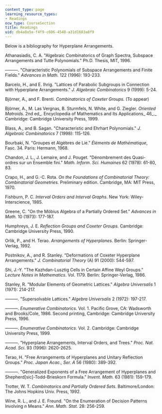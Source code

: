 ```yaml
---
content_type: page
learning_resource_types:
- Readings
ocw_type: CourseSection
title: Readings
uid: db4a8a5a-f4f9-c606-4548-a31d1683a8f9
---
```


Below is a bibliography for Hyperplane Arrangements.

Athanasiadis, C. A. "Algebraic Combinatorics of Graph Spectra, Subspace Arrangements and Tutte Polynomials." Ph.D. Thesis, MIT, 1996.

———. "Characteristic Polynomials of Subspace Arrangements and Finite Fields." _Advances in Math._ 122 (1996): 193-233.

Barcelo, H., and E. Ihrig. "Lattices of Parabolic Subgroups in Connection with Hyperplane Arrangements." _J. Algebraic Combinatorics_ 9 (1999): 5-24.

Björner, A., and F. Brenti. _Combinatorics of Coxeter Groups._ (To appear)

Björner, A., M. Las Vergnas, B. Sturmfels, N. White, and G. Ziegler. _Oriented Matroids._ 2nd ed_. Encyclopedia of Mathematics and Its Applications_ 46_._ Cambridge: Cambridge University Press, 1999.

Blass, A., and B. Sagan. "Characteristic and Ehrhart Polynomials." _J. Algebraic Combinatorics_ 7 (1998): 115-126.

Bourbaki, N. "Groupes et Algèbres de Lie." _Éléments de Mathématique_, Fasc. 34. Paris: Hermann, 1968.

Chandon, J. L., J. Lemaire, and J. Pouget. "Dénombrement des Quasi-ordres sur un Ensemble fini." _Math. Inform. Sci. Humaines_ 62 (1978): 61-80, 83.

Crapo, H., and G.-C. Rota. _On the Foundations of Combinatorial Theory: Combinatorial Geometries._ Preliminary edition. Cambridge, MA: MIT Press, 1970.

Fishburn, P. C. _Interval Orders and Interval Graphs_. New York: Wiley-Interscience, 1985.

Greene, C. "On the Möbius Algebra of a Partially Ordered Set." _Advances in Math._ 10 (1973): 177-187.

Humphreys, J. E. _Reflection Groups and Coxeter Groups._ Cambridge: Cambridge University Press, 1990.

Orlik, P., and H. Terao. _Arrangements of Hyperplanes_. Berlin: Springer-Verlag, 1992.

Postnikov, A., and R. Stanley. "Deformations of Coxeter Hyperplane Arrangements." _J. Combinatorial Theory_ (A) 91 (2000): 544-597.

Shi, J.-Y. "The Kazhdan-Lusztig Cells in Certain Affine Weyl Groups." _Lecture Notes in Mathematics_. Vol. 1179. Berlin: Springer-Verlag, 1986.

Stanley, R. "Modular Elements of Geometric Lattices." _Algebra Universalis_ 1 (1971): 214-217.

———. "Supersolvable Lattices." _Algebra Universalis_ 2 (1972): 197-217.

———. _Enumerative Combinatorics_. Vol. 1. Pacific Grove, CA: Wadsworth and Brooks/Cole, 1986. Second printing, Cambridge: Cambridge University Press, 1996.

———. _Enumerative Combinatorics_. Vol. 2. Cambridge: Cambridge University Press, 1999.

———. "Hyperplane Arrangements, Interval Orders, and Trees." _Proc. Nat. Acad. Sci_. 93 (1996): 2620-2625.

Terao, H. "Free Arrangements of Hyperplanes and Unitary Reflection Groups." _Proc. Japan Acac., Ser. A_ 56 (1980): 389-392.

———. "Generalized Exponents of a Free Arrangement of Hyperplanes and Shepherd\[sic\]-Todd-Brieskorn Formula." _Invent. Math._ 63 (1981): 159-179.

Trotter, W. T. _Combinatorics and Partially Ordered Sets_. Baltimore/London: The Johns Hopkins Univ. Press, 1992.

Wine, R. L., and J. E. Freund. "On the Enumeration of Decision Patterns Involving _n_ Means." _Ann. Math. Stat._ 28: 256-259.